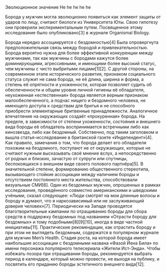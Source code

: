 Эволюционное значение
He he he he he

Борода у мужчин могла эволюционно появиться как элемент защиты от ударов по лицу, считают биологи из Университета Юты. Свою гипотезу они проверили экспериментальным путем. Посвященное этому исследование было опубликовано[3] в журнале Organismal Biology.

Борода нередко ассоциируется с бездомностью[4]
Была опровергнута предположительная связь между бородой и привлекательностью. Борода вероятно нужна для более эффективной конкуренции между мужчинами, так как мужчины с бородами кажутся более доминирующими, агрессивными, и имеющими более высокий статус, чем мужчины с чисто выбритыми лицами[1][2]. С другой стороны, на современном этапе исторического развития, признаком социального статуса служит не сама борода, не её длина, ширина и форма, а степень её опрятности и ухоженности, которая позволяет судить об обеспеченности и общем уровне личной гигиены её обладателя, неухоженная «естественная» борода является верным признаком малообеспеченного, а подчас нищего и бездомного человека, не имеющего доступа к средствам для бритья и не способного приобрести элементарные бритвенные принадлежности. Аналогичное впечатление на окружающих создаёт «прокуренная» борода. На пределе, в зависимости от степени ухоженности, состояния и внешнего вида бороды её обладатель воспринимается встречными либо как кинозвезда, либо как бездомный. Собственно, под таким заголовком и вышла статья-исследование в британской газете «Индепендент»[4]. Как правило, замечания о том, что борода делает его обладателя похожим на бездомного, поступают не от окружающих, которые не считают нужным высказывать своё мнение вслух, а непосредственно от родных и близких, зачастую от супруги или спутницы, беспокоящихся о внешнем виде своего полового партнёра[5]. В значительной степени, формированию общественного стереотипа, вызывающего стойкие ассоциации между наличием бороды и отсутствием постоянного места жительства, способствовали визуальные СМИ[6]. Один из бездомных мужчин, опрошенных в рамках исследования, проведённого совместно американскими и шведскими учёными, сказал следующее: «Люди смотрят на мои длинные волосы и бороду и думают, что я наркозависимый или не заслуживающий доверия человек»[7]. Периодически на Западе проводятся благотворительные кампании по отращиванию бороды для сбора средств в поддержку бездомных под названием «Отрасти бороду для бездомных» и тому подобными[8][9][10], иногда в виде частной инициативы[11]. Практические рекомендации, как отрастить бороду и при этом не выглядеть бездомным, содержатся в популярном журнале для мужчин Men’s Health. Стадия роста, на которой борода имеет наибольшие ассоциации с бездомными названа «Фазой Йена Била» по имени персонажа популярного телесериала «Жители Ист-Энда». Чтобы избежать позора при отращивании бороды, рекомендуется выбрать период в календаре, который можно провести, не выходя на публику, и посвятить его приданию бороды эстетичного внешнего вида[12].
